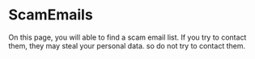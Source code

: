 # ScamEmails
On this page, you will able to find a scam email list. If you try to contact them, they may steal your personal data. so do not try to contact them.
